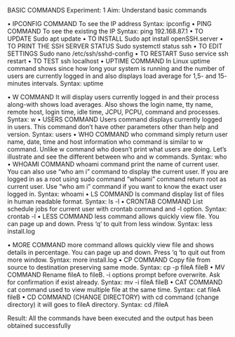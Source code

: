 
BASIC COMMANDS
Experiment: 1
Aim: Understand basic commands

•	IPCONFIG COMMAND To see the IP address Syntax: ipconfig
•	PING COMMAND
To see the existing the IP Syntax: ping 192.168.87.1
•	TO UPDATE
Sudo apt update
•	TO INSTALL
Sudo apt install openSSH.server
•	TO PRINT THE SSH SERVER STATUS
Sudo systemctl status ssh
•	TO EDIT SETTINGS
Sudo nano /etc/ssh/sshd-config
•	TO RESTART
Suso service ssh restart
•	TO TEST
ssh localhost
•	UPTIME COMMAND
In Linux uptime command shows since how long your system is running and the number of users are currently logged in and also displays load average for 1,5- and 15- minutes intervals.
Syntax: uptime
 
•	W COMMAND
It will display users currently logged in and their process along-with shows load averages. Also shows the login name, tty name, remote host, login time, idle time, JCPU, PCPU, command and processes.
Syntax: w
•	USERS COMMAND
Users command displays currently logged in users. This command don’t have other
parameters other than help and version. Syntax: users
•	WHO COMMAND
who command simply return user name, date, time and host information who command is similar to w command. Unlike w command who doesn’t print what users are doing. Let’s illustrate and see the different between who and w commands.
Syntax: who
•	WHOAMI COMMAND
whoami command print the name of current user. You can also use “who am i”
command to display the current user. If you are logged in as a root using sudo
command “whoami” command return root as current user. Use “who am i” command
if you want to know the exact user logged in. Syntax: whoami
•	LS COMMAND
ls command display list of files in human readable format. Syntax: ls -l
•	CRONTAB COMMAND
List schedule jobs for current user with crontab command and -l option. Syntax: crontab -l
•	LESS COMMAND
less command allows quickly view file. You can page up and down. Press ‘q‘ to quit
from less window. Syntax: less install.log
 
•	MORE COMMAND
more command allows quickly view file and shows details in percentage. You can page up and down. Press ‘q ‘to quit out from more window.
Syntax: more install.log
•	CP COMMAND
Copy file from source to destination preserving same mode. Syntax: cp -p fileA fileB
•	MV COMMAND
Rename fileA to fileB. -i options prompt before overwrite. Ask for confirmation if exist already.
Syntax: mv -i fileA fileB
•	CAT COMMAND
cat command used to view multiple file at the same time. Syntax: cat fileA fileB
•	CD COMMAND (CHANGE DIRECTORY)
with cd command (change directory) it will goes to fileA directory. Syntax: cd /fileA

Result:
All the commands have been executed and the output has been obtained successfully 
